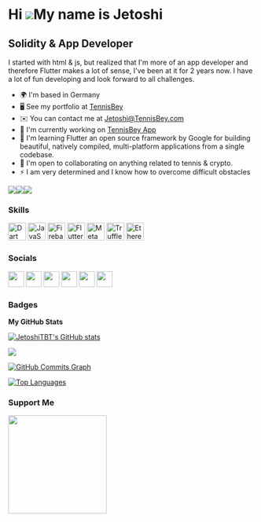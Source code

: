 Hi ![](https://user-images.githubusercontent.com/18350557/176309783-0785949b-9127-417c-8b55-ab5a4333674e.gif)My name is Jetoshi
===============================================================================================================================

Solidity & App Developer
------------------------

I started with html & js, but realized that I'm more of an app developer and therefore Flutter makes a lot of sense, I've been at it for 2 years now. I have a lot of fun developing and look forward to all challenges.

*   🌍  I'm based in Germany
*   🖥️  See my portfolio at [TennisBey](http://TennisBey.com)
*   ✉️  You can contact me at [Jetoshi@TennisBey.com](mailto:Jetoshi@TennisBey.com)
*   🚀  I'm currently working on [TennisBey App](http://soon)
*   🧠  I'm learning Flutter an open source framework by Google for building beautiful, natively compiled, multi-platform applications from a single codebase.
*   🤝  I'm open to collaborating on anything related to tennis & crypto.
*   ⚡  I am very determined and I know how to overcome difficult obstacles

<a href="https://www.twitter.com/Jetoshi1" target="_blank" rel="noreferrer"><img
                  src="https://img.shields.io/twitter/follow/Jetoshi1?logo=twitter&style=for-the-badge&color=0891b2&labelColor=1c1917"
                /></a><a href="https://www.github.com/JetoshiTBT" target="_blank" rel="noreferrer"><img
                  src="https://img.shields.io/github/followers/JetoshiTBT?logo=github&style=for-the-badge&color=0891b2&labelColor=1c1917" /></a><a href="https://www.twitch.tv/jetoschi" target="_blank" rel="noreferrer"><img
                  src="https://img.shields.io/twitch/status/jetoschi?logo=twitchsx&style=for-the-badge&color=0891b2&labelColor=1c1917&label=TWITCH+STATUS" /></a>

### Skills
<p align="left">
                                <a href="https://dart.dev/" target="_blank" rel="noreferrer"><img src="https://raw.githubusercontent.com/danielcranney/readme-generator/main/public/icons/skills/dart-colored.svg" width="36" height="36" alt="Dart" /></a>
                                <a href="https://developer.mozilla.org/en-US/docs/Web/JavaScript" target="_blank" rel="noreferrer"><img src="https://raw.githubusercontent.com/danielcranney/readme-generator/main/public/icons/skills/javascript-colored.svg" width="36" height="36" alt="JavaScript" /></a>
                                <a href="https://firebase.google.com/" target="_blank" rel="noreferrer"><img src="https://raw.githubusercontent.com/danielcranney/readme-generator/main/public/icons/skills/firebase-colored.svg" width="36" height="36" alt="Firebase" /></a>
                                <a href="https://flutter.dev/" target="_blank" rel="noreferrer"><img src="https://raw.githubusercontent.com/danielcranney/readme-generator/main/public/icons/skills/flutter-colored.svg" width="36" height="36" alt="Flutter" /></a>
                                <a href="https://metamask.io/" target="_blank" rel="noreferrer"><img src="https://raw.githubusercontent.com/danielcranney/readme-generator/main/public/icons/skills/metamask-colored.svg" width="36" height="36" alt="MetaMask" /></a>
                                <a href="https://trufflesuite.com" target="_blank" rel="noreferrer"><img src="https://raw.githubusercontent.com/danielcranney/readme-generator/main/public/icons/skills/truffle-colored.svg" width="36" height="36" alt="Truffle" /></a>
                                <a href="https://ethereum.org/en/" target="_blank" rel="noreferrer"><img src="https://raw.githubusercontent.com/danielcranney/readme-generator/main/public/icons/skills/ethereum-colored.svg" width="36" height="36" alt="Ethereum" /></a>
                    </p>
                    

### Socials
                  
<p align="left"> <a href="https://discord.com/users/Jetoshi#5677" target="_blank" rel="noreferrer"><img src="https://raw.githubusercontent.com/danielcranney/readme-generator/main/public/icons/socials/discord.svg" width="32" height="32" /></a> <a href="https://www.github.com/JetoshiTBT" target="_blank" rel="noreferrer"><img src="https://raw.githubusercontent.com/danielcranney/readme-generator/main/public/icons/socials/github.svg" width="32" height="32" /></a> <a href="https://www.linkedin.com/in/mübin-b-409352217" target="_blank" rel="noreferrer"><img src="https://raw.githubusercontent.com/danielcranney/readme-generator/main/public/icons/socials/linkedin.svg" width="32" height="32" /></a> <a href="https://www.twitter.com/Jetoshi1" target="_blank" rel="noreferrer"><img src="https://raw.githubusercontent.com/danielcranney/readme-generator/main/public/icons/socials/twitter.svg" width="32" height="32" /></a> <a href="https://www.youtube.com/c/UCLV16WnTUMwSS0HLJNts76Q" target="_blank" rel="noreferrer"><img src="https://raw.githubusercontent.com/danielcranney/readme-generator/main/public/icons/socials/youtube.svg" width="32" height="32" /></a> <a href="https://www.twitch.tv/jetoschi" target="_blank" rel="noreferrer"><img src="https://raw.githubusercontent.com/danielcranney/readme-generator/main/public/icons/socials/twitch.svg" width="32" height="32" /></a></p>

### Badges

<b>My GitHub Stats</b>

<a href="http://www.github.com/JetoshiTBT"><img src="https://github-readme-stats.vercel.app/api?username=JetoshiTBT&show_icons=true&hide=&count_private=true&title_color=0891b2&text_color=ffffff&icon_color=0891b2&bg_color=1c1917&hide_border=true&show_icons=true" alt="JetoshiTBT's GitHub stats" /></a>

<a href="http://www.github.com/JetoshiTBT"><img src="https://github-readme-streak-stats.herokuapp.com/?user=JetoshiTBT&stroke=ffffff&background=1c1917&ring=0891b2&fire=0891b2&currStreakNum=ffffff&currStreakLabel=0891b2&sideNums=ffffff&sideLabels=ffffff&dates=ffffff&hide_border=true" /></a>

<a href="http://www.github.com/JetoshiTBT"><img src="https://activity-graph.herokuapp.com/graph?username=JetoshiTBT&bg_color=1c1917&color=ffffff&line=0891b2&point=ffffff&area_color=1c1917&area=true&hide_border=true&custom_title=GitHub%20Commits%20Graph" alt="GitHub Commits Graph" /></a>

<a href="https://github.com/JetoshiTBT" align="left"><img src="https://github-readme-stats.vercel.app/api/top-langs/?username=JetoshiTBT&langs_count=10&title_color=0891b2&text_color=ffffff&icon_color=0891b2&bg_color=1c1917&hide_border=true&locale=en&custom_title=Top%20%Languages" alt="Top Languages" /></a>

### Support Me
<a href="https://www.buymeacoffee.com/Jetoshi"><img src="https://cdn.buymeacoffee.com/buttons/v2/default-yellow.png" width="200" /></a>
